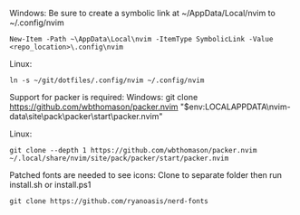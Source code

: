 Windows:
Be sure to create a symbolic link at ~/AppData/Local/nvim to ~/.config/nvim

    New-Item -Path ~\AppData\Local\nvim -ItemType SymbolicLink -Value <repo_location>\.config\nvim

Linux: 

    ln -s ~/git/dotfiles/.config/nvim ~/.config/nvim


Support for packer is required:
Windows:
    git clone https://github.com/wbthomason/packer.nvim "$env:LOCALAPPDATA\nvim-data\site\pack\packer\start\packer.nvim"

Linux:

    git clone --depth 1 https://github.com/wbthomason/packer.nvim ~/.local/share/nvim/site/pack/packer/start/packer.nvim


Patched fonts are needed to see icons:
Clone to separate folder then run install.sh or install.ps1

    git clone https://github.com/ryanoasis/nerd-fonts


